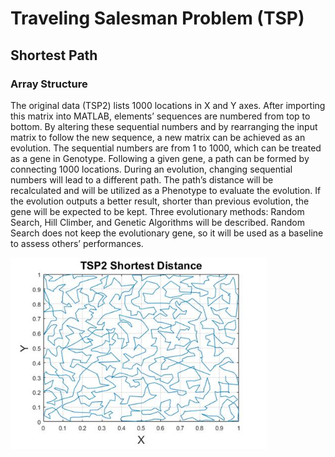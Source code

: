 # Traveling Salesman Problem (TSP) 

## Shortest Path

### Array Structure

The original data (TSP2) lists 1000 locations in X and Y axes. After importing this matrix into MATLAB, elements’ sequences are numbered from top to bottom. By altering these sequential numbers and by rearranging the input matrix to follow the new sequence, a new matrix can be achieved as an evolution. The sequential numbers are from 1 to 1000, which can be treated as a gene in Genotype. Following a given gene, a path can be formed by connecting 1000 locations. During an evolution, changing sequential numbers will lead to a different path. The path’s distance will be recalculated and will be utilized as a Phenotype to evaluate the evolution. If the evolution outputs a better result, shorter than previous evolution, the gene will be expected to be kept. Three evolutionary methods: Random Search, Hill Climber, and Genetic Algorithms will be described. Random Search does not keep the evolutionary gene, so it will be used as a baseline to assess others’ performances.  

<img src="./images/TSP_shortest.jpg" alt="shortest" style="zoom: 80%;" />




